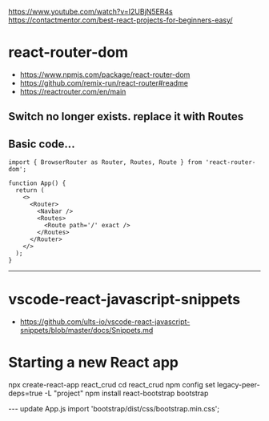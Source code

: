 https://www.youtube.com/watch?v=I2UBjN5ER4s
https://contactmentor.com/best-react-projects-for-beginners-easy/

# react-router-dom

- https://www.npmjs.com/package/react-router-dom
- https://github.com/remix-run/react-router#readme
- https://reactrouter.com/en/main

## Switch no longer exists. replace it with Routes

## Basic code...
```
import { BrowserRouter as Router, Routes, Route } from 'react-router-dom';

function App() {
  return (
    <>
      <Router>
        <Navbar />
        <Routes>
          <Route path='/' exact />
        </Routes>
      </Router>
    </>
  );
}

```

---
#  vscode-react-javascript-snippets
- https://github.com/ults-io/vscode-react-javascript-snippets/blob/master/docs/Snippets.md

# Starting a new React app
npx create-react-app react_crud
cd react_crud
npm config set legacy-peer-deps=true -L "project"
npm install react-bootstrap bootstrap

--- update App.js
import 'bootstrap/dist/css/bootstrap.min.css';

